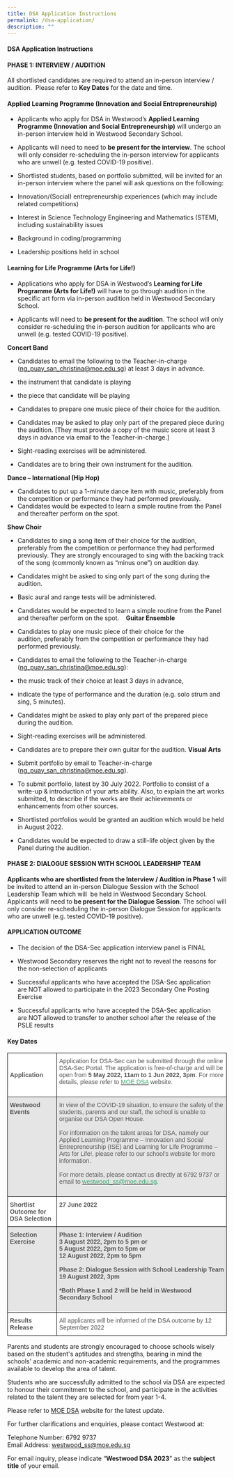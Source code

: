 ```yaml
---
title: DSA Application Instructions
permalink: /dsa-application/
description: ""
---
```

#### DSA Application Instructions

#### PHASE 1: INTERVIEW / AUDITION

All shortlisted candidates are required to attend an in-person interview / audition.&nbsp; Please refer to&nbsp;**Key Dates**&nbsp;for the date and time.&nbsp;

#### Applied Learning Programme (Innovation and Social Entrepreneurship)&nbsp;

*   Applicants who apply for DSA in Westwood’s&nbsp;**Applied Learning Programme (Innovation and Social Entrepreneurship)**&nbsp;will undergo an in-person interview held in Westwood Secondary School.
*   Applicants will need to&nbsp;need to&nbsp;**be present for the interview**. The school will only consider re-scheduling the in-person interview for applicants who are unwell (e.g. tested COVID-19 positive).

  

*   Shortlisted students, based on portfolio submitted, will be invited for an in-person interview where the panel will ask questions on the following:

*   Innovation/(Social) entrepreneurship experiences (which may include related competitions)
*   Interest in Science Technology Engineering and Mathematics (STEM), including sustainability issues  
    
*   Background in coding/programming&nbsp;
*   Leadership positions held in school

#### **Learning for Life Programme (Arts for Life!)**

*   Applications who apply for DSA in Westwood’s&nbsp;**Learning for Life Programme (Arts for Life!)**&nbsp;will have to go through audition in the specific art form via in-person audition held in Westwood Secondary School.
    
*   Applicants will need to&nbsp;**be present for the audition**. The school will only consider re-scheduling the in-person audition for applicants who are unwell (e.g. tested COVID-19 positive).
    
**Concert Band**

*   Candidates to email the following to the Teacher-in-charge ([ng\_puay\_san\_christina@moe.edu.sg](mailto:ng_puay_san_christina@moe.edu.sg)) at least 3 days in advance.

*   the instrument that candidate is playing
*   the piece that candidate will be playing

*   Candidates to prepare one music piece of their choice for the audition.
*   Candidates may be asked to play only part of the prepared piece during the audition. \[They must provide a copy of the music score at least 3 days in advance via email to the Teacher-in-charge.\]
*   Sight-reading exercises will be administered.  
    
*   Candidates are to bring their own instrument for the audition.  
    

**Dance – International (Hip Hop)**

*   Candidates to put up a 1-minute dance item with music,&nbsp;preferably from the competition or performance they had performed previously.
*   Candidates would be expected to learn a simple routine from the Panel and thereafter perform on the spot.&nbsp;  
    
**Show Choir**  
    

*   Candidates to sing a song item of their choice for the audition, preferably from the competition or performance they had performed previously. They are strongly encouraged to sing with the backing track of the song (commonly known as “minus one”) on audition day.  
    
*   Candidates might be asked to sing only part of the song during the audition.  
    
*   Basic aural and range tests will be administered.
*   Candidates would be expected to learn a simple routine from the Panel and thereafter perform on the spot.&nbsp; &nbsp;
**Guitar Ensemble**

*   Candidates to play one music piece of their choice for the audition,&nbsp;preferably from the competition or performance they had performed previously.
*   Candidates to email the following to the Teacher-in-charge ([ng\_puay\_san\_christina@moe.edu.sg](mailto:ng_puay_san_christina@moe.edu.sg)):

*   the music track of their choice at least 3 days in advance,
*   indicate the type of performance and the duration (e.g. solo strum and sing, 5 minutes).

*   Candidates might be asked to play only part of the prepared piece during the audition.
*   Sight-reading exercises will be administered.
*   Candidates are to prepare their own guitar for the audition.
**Visual Arts**

*   Submit portfolio by email to Teacher-in-charge ([ng\_puay\_san\_christina@moe.edu.sg](mailto:ng_puay_san_christina@moe.edu.sg)).
*   To submit portfolio, latest by 30 July 2022. Portfolio to consist of a write-up &amp; introduction of your arts ability. Also, to explain the art works submitted, to describe if the works are their achievements or enhancements from other sources.  
    
*   Shortlisted portfolios would be granted an audition which would be held in August 2022.&nbsp;
*   Candidates would be expected to draw a still-life object given by the Panel during the audition.

#### **PHASE 2: DIALOGUE SESSION WITH SCHOOL LEADERSHIP TEAM**


**Applicants who are shortlisted from the Interview / Audition in Phase 1**&nbsp;will be invited to attend an in-person Dialogue Session with the School Leadership Team which will&nbsp; be held in Westwood Secondary School. Applicants will need to&nbsp;**be present for the Dialogue Session**. The school will only consider re-scheduling the in-person Dialogue Session for applicants who are unwell (e.g. tested COVID-19 positive).

  

#### APPLICATION OUTCOME

*   The decision of the DSA-Sec application interview panel is&nbsp;FINAL  
    
*   Westwood Secondary reserves the right not to reveal the reasons for the non-selection of applicants  
    
*   Successful applicants who have accepted the DSA-Sec application are&nbsp;NOT&nbsp;allowed to participate in the 2023 Secondary One Posting Exercise&nbsp;  
    
*   Successful applicants who have accepted the DSA-Sec application are&nbsp;NOT&nbsp;allowed to transfer to another school after the release of the PSLE results

#### Key Dates

<style type="text/css">
.tg  {border-collapse:collapse;border-spacing:0;}
.tg td{border-color:black;border-style:solid;border-width:1px;font-family:Arial, sans-serif;font-size:14px;
  overflow:hidden;padding:10px 5px;word-break:normal;}
.tg th{border-color:black;border-style:solid;border-width:1px;font-family:Arial, sans-serif;font-size:14px;
  font-weight:normal;overflow:hidden;padding:10px 5px;word-break:normal;}
.tg .tg-4cub{background-color:#E5E5E5;color:#565656;text-align:left;vertical-align:middle}
.tg .tg-qrq8{background-color:#FFF;color:#565656;font-weight:bold;text-align:left;vertical-align:top}
.tg .tg-7bcw{background-color:#FFF;color:#565656;font-weight:bold;text-align:left;vertical-align:middle}
.tg .tg-njgx{background-color:#FFF;color:#565656;text-align:left;vertical-align:top}
.tg .tg-507o{background-color:#E5E5E5;color:#565656;font-weight:bold;text-align:left;vertical-align:top}
.tg .tg-mwz3{background-color:#FFF;color:#565656;text-align:left;vertical-align:middle}
</style>
<table class="tg">
<thead>
  <tr>
    <th class="tg-7bcw"><span style="font-weight:700">Application</span><br></th>
    <th class="tg-njgx"><span style="font-weight:400">Application for DSA-Sec can be subm</span><span style="font-weight:normal">itted through the online DSA-Sec Portal. The application is free-of-charge and will be open from</span><span style="font-weight:700"> 5 May 2022, 11am to 1 Jun 2022, 3pm</span><span style="font-weight:normal">. For more details, please refer to</span> <a href="https://www.moe.gov.sg/secondary/dsa"><span style="text-decoration:none;color:#3AA66F">MOE DSA</span></a> <span style="font-weight:normal">website.</span><br><br></th>
  </tr>
</thead>
<tbody>
  <tr>
    <td class="tg-507o">Westwood Events</td>
    <td class="tg-4cub">In view of the COVID-19 situation, to ensure the safety of the students, parents and our staff, the school is unable to organise our DSA Open House. <br><br>For information on the talent areas for DSA, namely our Applied Learning Programme – Innovation and Social Entrepreneurship (ISE) and Learning for Life Programme – Arts for Life!, please refer to our school’s website for more information.<br><br>For more details, please contact us directly at 6792 9737 or email to <a href="mailto:westwood_ss@moe.edu.sg"><span style="text-decoration:none;color:#3AA66F">westwood_ss@moe.edu.sg</span></a>.<br><br></td>
  </tr>
  <tr>
    <td class="tg-qrq8">Shortlist Outcome for DSA Selection                <br></td>
    <td class="tg-qrq8">27 June 2022<br><br></td>
  </tr>
  <tr>
    <td class="tg-507o">Selection Exercise</td>
    <td class="tg-507o">Phase 1: Interview / Audition<br>3 August 2022, 2pm to 5 pm or<br>5 August 2022, 2pm to 5pm or<br>12 August 2022, 2pm to 5pm<br><br>Phase 2: Dialogue Session with School Leadership Team<br>19 August 2022, 3pm<br><br>*Both Phase 1 and 2 will be held in Westwood Secondary School<br><br></td>
  </tr>
  <tr>
    <td class="tg-qrq8">Results Release</td>
    <td class="tg-mwz3">All applicants will be informed of the DSA outcome by 12 September 2022</td>
  </tr>
</tbody>
</table>


Parents and students are strongly encouraged to choose schools wisely based on the student's aptitudes and strengths, bearing in mind the schools' academic and non-academic requirements, and the programmes available to develop the area of talent.&nbsp;  

  

Students who are successfully admitted to the school via DSA are expected to honour their commitment to the school, and participate in the activities related to the talent they are selected for from year 1-4.  

  

Please refer to&nbsp;[MOE DSA](https://www.moe.gov.sg/secondary/dsa)&nbsp;website for the latest update.  

  

For further clarifications and enquiries, please contact Westwood at:  

Telephone Number: 6792 9737 <br>
Email Address:&nbsp;[westwood\_ss@moe.edu.sg](mailto:westwood_ss@moe.edu.sg)

  

For email inquiry, please indicate “**Westwood DSA 2023**” as the&nbsp;**subject title**&nbsp;of your email.